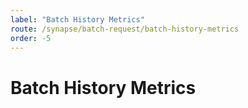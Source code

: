 ```yaml
---
label: "Batch History Metrics"
route: /synapse/batch-request/batch-history-metrics
order: -5
---
```

# Batch History Metrics

